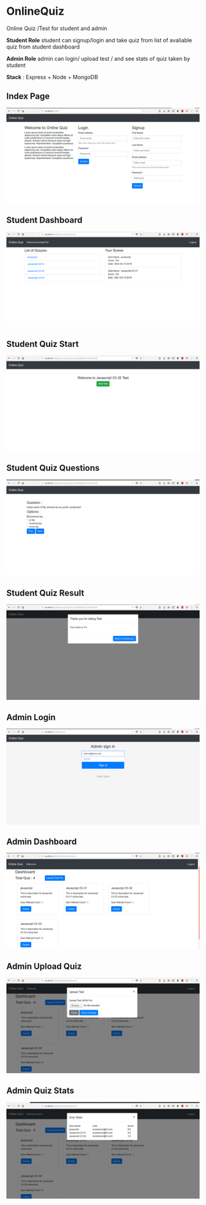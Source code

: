 # OnlineQuiz
Online Quiz /Test for student and admin


**Student Role**
student can signup/login and take quiz from list of avaliable quiz from student dashboard

**Admin Role**
admin can login/ upload test / and see stats of quiz taken by student

**Stack** : Express + Node + MongoDB

## Index Page
![Index Page](https://github.com/polsumeet3666/OnlineQuiz/blob/master/images/ol-index.png)

## Student Dashboard
![Student Dashboard Page](https://github.com/polsumeet3666/OnlineQuiz/blob/master/images/ol-student-dash.png)

## Student Quiz Start
![Index Page](https://github.com/polsumeet3666/OnlineQuiz/blob/master/images/ol-quiz-start.png)

## Student Quiz Questions
![Index Page](https://github.com/polsumeet3666/OnlineQuiz/blob/master/images/ol-quiz-1.png)

## Student Quiz Result
![Index Page](https://github.com/polsumeet3666/OnlineQuiz/blob/master/images/ol-quiz-result.png)

## Admin Login
![Index Page](https://github.com/polsumeet3666/OnlineQuiz/blob/master/images/ol-admin-login.png)

## Admin Dashboard
![Index Page](https://github.com/polsumeet3666/OnlineQuiz/blob/master/images/ol-admin-dash.png)


## Admin Upload Quiz
![Index Page](https://github.com/polsumeet3666/OnlineQuiz/blob/master/images/ol-admin-test.png)

## Admin Quiz Stats
![Index Page](https://github.com/polsumeet3666/OnlineQuiz/blob/master/images/ol-admin-stats.png)
